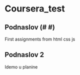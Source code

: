 # Coursera_test
## Podnaslov (# #)
First assignments from html css js

## Podnaslov 2

Idemo u planine         
